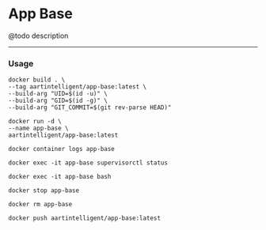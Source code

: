 # App Base

@todo description

---

### Usage

```shell
docker build . \
--tag aartintelligent/app-base:latest \
--build-arg "UID=$(id -u)" \
--build-arg "GID=$(id -g)" \
--build-arg "GIT_COMMIT=$(git rev-parse HEAD)"
```

```shell
docker run -d \
--name app-base \
aartintelligent/app-base:latest
```

```shell
docker container logs app-base
```

```shell
docker exec -it app-base supervisorctl status
```

```shell
docker exec -it app-base bash
```

```shell
docker stop app-base
```

```shell
docker rm app-base
```

```shell
docker push aartintelligent/app-base:latest
```